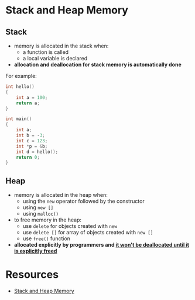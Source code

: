 # Stack and Heap Memory

## Stack
- memory is allocated in the stack when:
    - a function is called
    - a local variable is declared
- **allocation and deallocation for stack memory is automatically done**

For example:
```C++
int hello()
{
    int a = 100;
    return a;
}

int main()
{
    int a;
    int b = -3;
    int c = 123;
    int *p = &b;
    int d = hello();
    return 0;
}
```

## Heap
- memory is allocated in the heap when:
    - using the `new` operator followed by the constructor
    - using `new []`
    - using `malloc()`
- to free memory in the heap:
    - use `delete` for objects created with `new`
    - use `delete []` for array of objects created with `new []`
    - use `free()` function
- **allocated explicitly by programmers and <ins>it won't be deallocated until it is explicitly freed</ins>**

# Resources
- [Stack and Heap Memory](https://courses.engr.illinois.edu/cs225/fa2022/resources/stack-heap/)